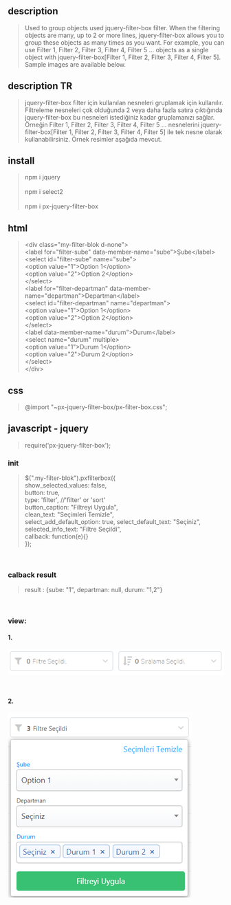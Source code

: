 ## description
>Used to group objects used jquery-filter-box filter. When the filtering objects are many, up to 2 or more lines, jquery-filter-box allows you to group these objects as many times as you want. For example, you can use Filter 1, Filter 2, Filter 3, Filter 4, Filter 5 ... objects as a single object with jquery-filter-box[Filter 1, Filter 2, Filter 3, Filter 4, Filter 5]. Sample images are available below.

## description TR
>jquery-filter-box filter için kullanılan nesneleri gruplamak için kullanılır.  Filtreleme nesneleri çok olduğunda 2 veya daha fazla satıra çıktığında jquery-filter-box bu nesneleri istediğiniz kadar gruplamanızı sağlar. Örneğin Filter 1, Filter 2, Filter 3, Filter 4, Filter 5 ... nesnelerini jquery-filter-box[Filter 1, Filter 2, Filter 3, Filter 4, Filter 5] ile tek nesne olarak kullanabilirsiniz. Örnek resimler aşağıda mevcut.

## install
> npm i jquery <br><br>
> npm i select2 <br><br>
> npm i px-jquery-filter-box


## html
> \<div class="my-filter-blok d-none"\><br>
>        \<label for="filter-sube" data-member-name="sube"\>Şube\</label\> <br>
>        \<select id="filter-sube" name="sube"\> <br>
>            \<option value="1"\>Option 1\</option\> <br>
>            \<option value="2"\>Option 2\</option\> <br>
>        \</select\> <br>
>        \<label for="filter-departman" data-member-name="departman"\>Departman\</label\> <br>
>        \<select id="filter-departman" name="departman"\> <br>
>            \<option value="1"\>Option 1\</option\> <br>
>            \<option value="2"\>Option 2\</option\> <br>
>        \</select\> <br>
>        \<label data-member-name="durum"\>Durum\</label\> <br>
>        \<select name="durum" multiple\> <br>
>            \<option value="1"\>Durum 1\</option\> <br>
>            \<option value="2"\>Durum 2\</option\> <br>
>        \</select\> <br>
>    \</div\> <br>

## css
> @import "~px-jquery-filter-box/px-filter-box.css";

## javascript - jquery
> require('px-jquery-filter-box');


### init
> $(".my-filter-blok").pxfilterbox({ <br>
>            show_selected_values: false,<br>
>            button: true,<br>
>            type: 'filter', //'filter' or 'sort'<br>
>            button_caption: "Filtreyi Uygula",<br>
>            clean_text: "Seçimleri Temizle",<br>
>            select_add_default_option: true,
>            select_default_text: "Seçiniz",<br>
>            selected_info_text: "Filtre Seçildi",<br>
>            callback: function(e){}<br>
>        });<br>
<br>

### calback result
>   result : {sube: "1", departman: null, durum: "1,2"}

<br>

### view:
#### 1.
![alt text](https://raw.githubusercontent.com/PiriAykut/px-filter-box/master/screenshots/Screenshot_1.png)

<br>

#### 2.
![alt text](https://raw.githubusercontent.com/PiriAykut/px-filter-box/master/screenshots/Screenshot_2.png)

<br>


